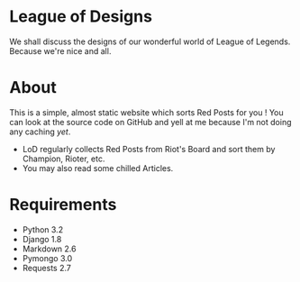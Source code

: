 # League of Designs
We shall discuss the designs of our wonderful world of League of Legends. Because we're nice and all.

# About

This is a simple, almost static website which sorts Red Posts for you ! You can look at the source code on GitHub
and yell at me because I'm not doing any caching *yet*.

* LoD regularly collects Red Posts from Riot's Board and sort them by Champion, Rioter, etc.
* You may also read some chilled Articles.

# Requirements

* Python    3.2
* Django	1.8
* Markdown	2.6
* Pymongo	3.0
* Requests	2.7